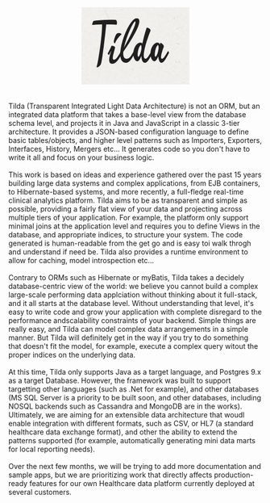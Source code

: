 <P align="center"><IMG src="Tilda.jpg"></P>
<BR>
Tilda (Transparent Integrated Light Data Architecture) is not an ORM, but an integrated data platform that
takes a base-level view from the database schema level, and projects it in Java and JavaScript in a classic 
3-tier architecture. It provides a JSON-based configuration language to define basic tables/objects, and higher 
level patterns such as Importers, Exporters, Interfaces, History, Mergers etc... It generates code so you don't 
have to write it all and focus on your business logic.<BR>
<BR>
This work is based on ideas and experience gathered over the past 15 years building large data systems and complex
applications, from EJB containers, to Hibernate-based systems, and more recently, a full-fledge real-time clinical
analytics platform. Tilda aims to be as transparent and simple as possible, providing a fairly flat view of your data
and projecting across multiple tiers of your application. For example, the platform only support minimal joins at the 
application level and requires you to define Views in the database, and appropriate indices, to structure your system.
The code generated is human-readable from the get go and is easy toi walk throgh and understand if need be. Tilda
also provides a runtime environment to allow for caching, model introspection etc...<BR>
<BR>
Contrary to ORMs such as Hibernate or myBatis, Tilda takes a decidely database-centric view of the world: we believe
you cannot build a complex large-scale performing data applciation without thinking about it full-stack, and it all 
starts at the database level. Without understanding that level, it's easy to write code and grow your application 
with complete disregard to the performance andscalability constraints of your backend. Simple things are really easy,
and Tilda can model complex data arrangements in a simple manner. But Tilda will definitely get in the way if you
try to do something that doesn't fit the model, for example, execute a complex query witout the proper indices on
the underlying data.<BR>
<BR>
At this time, Tilda only supports Java as a target language, and Postgres 9.x as a target Database. However, the
framework was built to support targetting other languages (such as .Net for example), and other databases (MS SQL Server
is a priority to be built soon, and other databases, including NOSQL backends such as Cassandra and MongoDB are in
the works). Ultimately, we are aiming for an extensible data architecture that woudl enable integration with different
formats, such as CSV, or HL7 (a standard healthcare data exchange format), and other the ability to extend the patterns
supported (for example, automatically generating mini data marts for local reporting needs).<BR>
<BR>
Over the next few months, we will be trying to add more documentation and sample apps, but we are prioritizing work 
that directly affects production-ready features for our own Healthcare data platform currently deployed at several 
customers.
